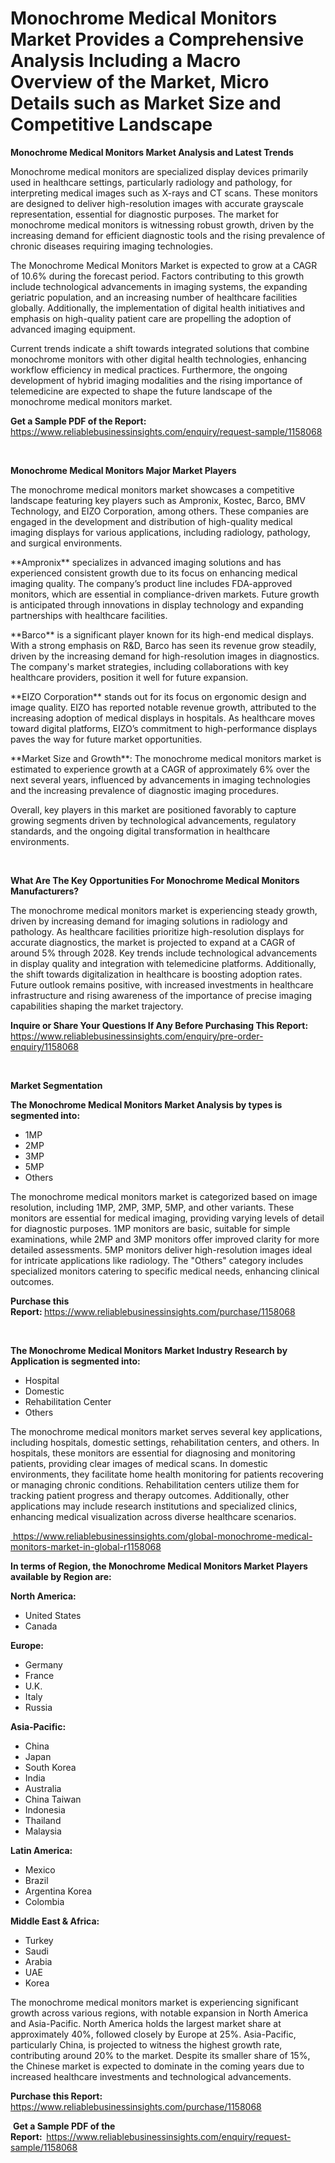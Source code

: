 <p><h1>Monochrome Medical Monitors Market Provides a Comprehensive Analysis Including a Macro Overview of the Market, Micro Details such as Market Size and Competitive Landscape</h1></p><p><strong>Monochrome Medical Monitors Market Analysis and Latest Trends</strong></p>
<p><p>Monochrome medical monitors are specialized display devices primarily used in healthcare settings, particularly radiology and pathology, for interpreting medical images such as X-rays and CT scans. These monitors are designed to deliver high-resolution images with accurate grayscale representation, essential for diagnostic purposes. The market for monochrome medical monitors is witnessing robust growth, driven by the increasing demand for efficient diagnostic tools and the rising prevalence of chronic diseases requiring imaging technologies. </p><p>The Monochrome Medical Monitors Market is expected to grow at a CAGR of 10.6% during the forecast period. Factors contributing to this growth include technological advancements in imaging systems, the expanding geriatric population, and an increasing number of healthcare facilities globally. Additionally, the implementation of digital health initiatives and emphasis on high-quality patient care are propelling the adoption of advanced imaging equipment. </p><p>Current trends indicate a shift towards integrated solutions that combine monochrome monitors with other digital health technologies, enhancing workflow efficiency in medical practices. Furthermore, the ongoing development of hybrid imaging modalities and the rising importance of telemedicine are expected to shape the future landscape of the monochrome medical monitors market.</p></p>
<p><strong>Get a Sample PDF of the Report:&nbsp;</strong> <a href="https://www.reliablebusinessinsights.com/enquiry/request-sample/1158068?utm_campaign=3384&utm_medium=2&utm_source=Github&utm_content=ia&utm_term=14042025&utm_id=monochrome-medical-monitors">https://www.reliablebusinessinsights.com/enquiry/request-sample/1158068</a></p>
<p>&nbsp;</p>
<p><strong>Monochrome Medical Monitors Major Market Players</strong></p>
<p><p>The monochrome medical monitors market showcases a competitive landscape featuring key players such as Ampronix, Kostec, Barco, BMV Technology, and EIZO Corporation, among others. These companies are engaged in the development and distribution of high-quality medical imaging displays for various applications, including radiology, pathology, and surgical environments.</p><p>**Ampronix** specializes in advanced imaging solutions and has experienced consistent growth due to its focus on enhancing medical imaging quality. The company’s product line includes FDA-approved monitors, which are essential in compliance-driven markets. Future growth is anticipated through innovations in display technology and expanding partnerships with healthcare facilities.</p><p>**Barco** is a significant player known for its high-end medical displays. With a strong emphasis on R&D, Barco has seen its revenue grow steadily, driven by the increasing demand for high-resolution images in diagnostics. The company's market strategies, including collaborations with key healthcare providers, position it well for future expansion.</p><p>**EIZO Corporation** stands out for its focus on ergonomic design and image quality. EIZO has reported notable revenue growth, attributed to the increasing adoption of medical displays in hospitals. As healthcare moves toward digital platforms, EIZO’s commitment to high-performance displays paves the way for future market opportunities.</p><p>**Market Size and Growth**: The monochrome medical monitors market is estimated to experience growth at a CAGR of approximately 6% over the next several years, influenced by advancements in imaging technologies and the increasing prevalence of diagnostic imaging procedures. </p><p>Overall, key players in this market are positioned favorably to capture growing segments driven by technological advancements, regulatory standards, and the ongoing digital transformation in healthcare environments.</p></p>
<p>&nbsp;</p>
<p><strong>What Are The Key Opportunities For Monochrome Medical Monitors Manufacturers?</strong></p>
<p><p>The monochrome medical monitors market is experiencing steady growth, driven by increasing demand for imaging solutions in radiology and pathology. As healthcare facilities prioritize high-resolution displays for accurate diagnostics, the market is projected to expand at a CAGR of around 5% through 2028. Key trends include technological advancements in display quality and integration with telemedicine platforms. Additionally, the shift towards digitalization in healthcare is boosting adoption rates. Future outlook remains positive, with increased investments in healthcare infrastructure and rising awareness of the importance of precise imaging capabilities shaping the market trajectory.</p></p>
<p><strong>Inquire or Share Your Questions If Any Before Purchasing This Report:</strong> <a href="https://www.reliablebusinessinsights.com/enquiry/pre-order-enquiry/1158068?utm_campaign=3384&utm_medium=2&utm_source=Github&utm_content=ia&utm_term=14042025&utm_id=monochrome-medical-monitors">https://www.reliablebusinessinsights.com/enquiry/pre-order-enquiry/1158068</a></p>
<p>&nbsp;</p>
<p><strong>Market Segmentation</strong></p>
<p><strong>The Monochrome Medical Monitors Market Analysis by types is segmented into:</strong></p>
<p><ul><li>1MP</li><li>2MP</li><li>3MP</li><li>5MP</li><li>Others</li></ul></p>
<p><p>The monochrome medical monitors market is categorized based on image resolution, including 1MP, 2MP, 3MP, 5MP, and other variants. These monitors are essential for medical imaging, providing varying levels of detail for diagnostic purposes. 1MP monitors are basic, suitable for simple examinations, while 2MP and 3MP monitors offer improved clarity for more detailed assessments. 5MP monitors deliver high-resolution images ideal for intricate applications like radiology. The "Others" category includes specialized monitors catering to specific medical needs, enhancing clinical outcomes.</p></p>
<p><strong>Purchase this Report:&nbsp;</strong><a href="https://www.reliablebusinessinsights.com/purchase/1158068?utm_campaign=3384&utm_medium=2&utm_source=Github&utm_content=ia&utm_term=14042025&utm_id=monochrome-medical-monitors">https://www.reliablebusinessinsights.com/purchase/1158068</a></p>
<p>&nbsp;</p>
<p><strong>The Monochrome Medical Monitors Market Industry Research by Application is segmented into:</strong></p>
<p><ul><li>Hospital</li><li>Domestic</li><li>Rehabilitation Center</li><li>Others</li></ul></p>
<p><p>The monochrome medical monitors market serves several key applications, including hospitals, domestic settings, rehabilitation centers, and others. In hospitals, these monitors are essential for diagnosing and monitoring patients, providing clear images of medical scans. In domestic environments, they facilitate home health monitoring for patients recovering or managing chronic conditions. Rehabilitation centers utilize them for tracking patient progress and therapy outcomes. Additionally, other applications may include research institutions and specialized clinics, enhancing medical visualization across diverse healthcare scenarios.</p></p>
<p><a href="https://www.reliablebusinessinsights.com/global-monochrome-medical-monitors-market-in-global-r1158068?utm_campaign=3384&utm_medium=2&utm_source=Github&utm_content=ia&utm_term=14042025&utm_id=monochrome-medical-monitors">&nbsp;https://www.reliablebusinessinsights.com/global-monochrome-medical-monitors-market-in-global-r1158068</a></p>
<p><strong>In terms of Region, the Monochrome Medical Monitors Market Players available by Region are:</strong></p>
<p>
    <p> <strong> North America: </strong>
        <ul>
            <li>United States</li>
            <li>Canada</li>
        </ul>
        </p> 
    <p> <strong> Europe: </strong>
        <ul>
            <li>Germany</li>
            <li>France</li>
            <li>U.K.</li>
            <li>Italy</li>
            <li>Russia</li>
        </ul>
        </p> 
    <p> <strong> Asia-Pacific: </strong>
        <ul>
            <li>China</li>
            <li>Japan</li>
            <li>South Korea</li>
            <li>India</li>
            <li>Australia</li>
            <li>China Taiwan</li>
            <li>Indonesia</li>
            <li>Thailand</li>
            <li>Malaysia</li>
        </ul>
        </p> 
    <p> <strong> Latin America: </strong>
        <ul>
            <li>Mexico</li>
            <li>Brazil</li>
            <li>Argentina Korea</li>
            <li>Colombia</li>
        </ul>
        </p> 
    <p> <strong> Middle East & Africa: </strong>
        <ul>
            <li>Turkey</li>
            <li>Saudi</li>
            <li>Arabia</li>
            <li>UAE</li>
            <li>Korea</li>
        </ul>
    </p>
    </p>
<p><p>The monochrome medical monitors market is experiencing significant growth across various regions, with notable expansion in North America and Asia-Pacific. North America holds the largest market share at approximately 40%, followed closely by Europe at 25%. Asia-Pacific, particularly China, is projected to witness the highest growth rate, contributing around 20% to the market. Despite its smaller share of 15%, the Chinese market is expected to dominate in the coming years due to increased healthcare investments and technological advancements.</p></p>
<p><strong>Purchase this Report: </strong><a href="https://www.reliablebusinessinsights.com/purchase/1158068?utm_campaign=3384&utm_medium=2&utm_source=Github&utm_content=ia&utm_term=14042025&utm_id=monochrome-medical-monitors">https://www.reliablebusinessinsights.com/purchase/1158068</a></p>
<p>&nbsp;<strong>Get a Sample PDF of the Report:&nbsp;&nbsp;</strong><a href="https://www.reliablebusinessinsights.com/enquiry/request-sample/1158068?utm_campaign=3384&utm_medium=2&utm_source=Github&utm_content=ia&utm_term=14042025&utm_id=monochrome-medical-monitors">https://www.reliablebusinessinsights.com/enquiry/request-sample/1158068</a></p>
<p><strong></strong></p>
<p><p></p><p></p><p></p></p>